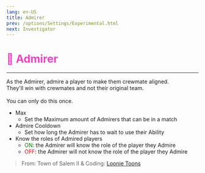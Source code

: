 ```yaml
---
lang: en-US
title: Admirer
prev: /options/Settings/Experimental.html
next: Investigator
---
```


# <font color="#ee43c3">💞 <b>Admirer</b></font> <Badge text="Crewmate" type="tip" vertical="middle"/>
---

As the Admirer, admire a player to make them crewmate aligned.<br>
They'll win with crewmates and not their original team.<br><br>
You can only do this once.
* Max
  * Set the Maximum amount of Admirers that can be in a match
* Admire Cooldown
  * Set how long the Admirer has to wait to use their Ability
* Know the roles of Admired players
  * <font color=green>ON</font>: the Admirer will know the role of the player they Admire
  * <font color=red>OFF</font>: the Admirer will not know the role of the player they Admire

> From: Town of Salem II & Coding: [Loonie Toons](https://github.com/Loonie-Toons)
